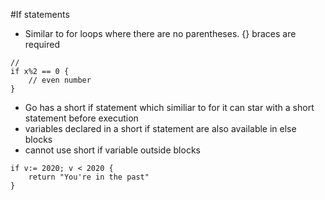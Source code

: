 #If statements
- Similar to for loops where there are no parentheses. {} braces are required
```
// 
if x%2 == 0 {
    // even number
}
```
- Go has a short if statement which similiar to for it can star with a short statement before execution
- variables declared in a short if statement are also available in else blocks
- cannot use short if variable outside blocks
```
if v:= 2020; v < 2020 {
    return "You're in the past"
}
```